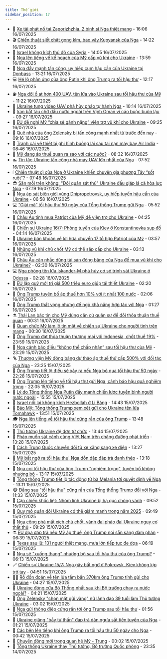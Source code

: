 ```yaml
---
title: Thế giới
sidebar_position: 17
---
```


<!-- dantri-the-gioi:START -->
- 🌋 [Xe tải phát nổ tại Zaporizhzhia, 2 binh sĩ Nga thiệt mạng](https://dantri.com.vn/the-gioi/xe-tai-phat-no-tai-zaporizhzhia-2-binh-si-nga-thiet-mang-20250716230513962.htm) - 16:06 16/07/2025
- 🎬 [Chiến thuật siết chặt gọng kìm, bao vây Kupyansk của Nga](https://dantri.com.vn/the-gioi/chien-thuat-siet-chat-gong-kim-bao-vay-kupyansk-cua-nga-20250714184355362.htm) - 14:22 16/07/2025
- 🧰 [Israel không kích thủ đô của Syria](https://dantri.com.vn/the-gioi/israel-khong-kich-thu-do-cua-syria-20250716210433597.htm) - 14:05 16/07/2025
- 🌋 [Nga lên tiếng về kế hoạch của Mỹ cấp vũ khí cho Ukraine](https://dantri.com.vn/the-gioi/nga-len-tieng-ve-ke-hoach-cua-my-cap-vu-khi-cho-ukraine-20250716180756324.htm) - 13:59 16/07/2025
- 🗽 [Nga đẩy mạnh tấn công, uy hiếp cụm hậu cần của Ukraine tại Donbass](https://dantri.com.vn/the-gioi/nga-day-manh-tan-cong-uy-hiep-cum-hau-can-cua-ukraine-tai-donbass-20250716202110485.htm) - 13:21 16/07/2025
- 💻 [Hé lộ phản ứng của ông Putin khi ông Trump ra tối hậu thư](https://dantri.com.vn/the-gioi/he-lo-phan-ung-cua-ong-putin-khi-ong-trump-ra-toi-hau-thu-20250716174812452.htm) - 12:17 16/07/2025
- ⛽️ [Nga dội ồ ạt hơn 400 UAV, tên lửa vào Ukraine sau tối hậu thư của Mỹ](https://dantri.com.vn/the-gioi/nga-doi-o-at-hon-400-uav-ten-lua-vao-ukraine-sau-toi-hau-thu-cua-my-20250716172942908.htm) - 11:22 16/07/2025
- 🤩 [Ukraine tung video UAV phá hủy pháo tự hành Nga](https://dantri.com.vn/the-gioi/ukraine-tung-video-uav-pha-huy-phao-tu-hanh-nga-20250716164703932.htm) - 10:14 16/07/2025
- 🧐 [Iran bắt tàu chở dầu nước ngoài trên Vịnh Oman vì cáo buộc buôn lậu](https://dantri.com.vn/the-gioi/iran-bat-tau-cho-dau-nuoc-ngoai-tren-vinh-oman-vi-cao-buoc-buon-lau-20250716154742952.htm) - 09:27 16/07/2025
- 🎊 [EU đề nghị Mỹ “chia sẻ gánh nặng” viện trợ vũ khí cho Ukraine](https://dantri.com.vn/the-gioi/eu-de-nghi-my-chia-se-ganh-nang-vien-tro-vu-khi-cho-ukraine-20250716162222299.htm) - 09:25 16/07/2025
- 📝 [Quê nhà của ông Zelensky bị tấn công mạnh nhất từ trước đến nay](https://dantri.com.vn/the-gioi/que-nha-cua-ong-zelensky-bi-tan-cong-manh-nhat-tu-truoc-den-nay-20250716161236573.htm) - 09:16 16/07/2025
- 🤡 [Tranh cãi về thiết bị ghi hình buồng lái sau tai nạn máy bay Air India](https://dantri.com.vn/the-gioi/tranh-cai-ve-thiet-bi-ghi-hinh-buong-lai-sau-tai-nan-may-bay-air-india-20250716141433259.htm) - 08:46 16/07/2025
- 🥷 [Mỹ đang áp thuế quan ra sao với các nước?](https://dantri.com.vn/the-gioi/my-dang-ap-thue-quan-ra-sao-voi-cac-nuoc-20250716144905841.htm) - 08:32 16/07/2025
- 🏊 [Tin tặc Ukraine tấn công nhà máy UAV lớn nhất của Nga](https://dantri.com.vn/the-gioi/tin-tac-ukraine-tan-cong-nha-may-uav-lon-nhat-cua-nga-20250716145244884.htm) - 07:52 16/07/2025
- 🕯 [Chiến thuật gì của Nga ở Ukraine khiến chuyên gia phương Tây “sốt ruột”?](https://dantri.com.vn/the-gioi/chien-thuat-gi-cua-nga-o-ukraine-khien-chuyen-gia-phuong-tay-sot-ruot-20250716123006999.htm) - 07:48 16/07/2025
- 😎 [Săn mồi trên không: &quot;Đội quân sát thủ&quot; Ukraine đấu giáp lá cà hỏa lực Nga](https://dantri.com.vn/the-gioi/san-moi-tren-khong-doi-quan-sat-thu-ukraine-dau-giap-la-ca-hoa-luc-nga-20250716141725323.htm) - 07:19 16/07/2025
- 🌈 [Nga áp sát biên giới vùng Dnipropetrovsk, uy hiếp tuyến hậu cần của Ukraine](https://dantri.com.vn/the-gioi/nga-ap-sat-bien-gioi-vung-dnipropetrovsk-uy-hiep-tuyen-hau-can-cua-ukraine-20250716114636519.htm) - 06:58 16/07/2025
- 💻 [“Giải mã” tối hậu thư 50 ngày của Tổng thống Trump gửi Nga](https://dantri.com.vn/the-gioi/giai-ma-toi-hau-thu-50-ngay-cua-tong-thong-trump-gui-nga-20250716122015846.htm) - 05:52 16/07/2025
- 🤖 [Châu Âu tính mua Patriot của Mỹ để viện trợ cho Ukraine](https://dantri.com.vn/the-gioi/chau-au-tinh-mua-patriot-cua-my-de-vien-tro-cho-ukraine-20250716112531248.htm) - 04:25 16/07/2025
- 🦏 [Chiến sự Ukraine 16/7: Phòng tuyến của Kiev ở Konstantinovka sụp đổ](https://dantri.com.vn/the-gioi/chien-su-ukraine-167-phong-tuyen-cua-kiev-o-konstantinovka-sup-do-20250716110141095.htm) - 04:14 16/07/2025
- 🌁 [Ukraine băn khoăn về lời hứa chuyển 17 tổ hợp Patriot của Mỹ](https://dantri.com.vn/the-gioi/ukraine-ban-khoan-ve-loi-hua-chuyen-17-to-hop-patriot-cua-my-20250716105346614.htm) - 03:57 16/07/2025
- 🐘 [Những vũ khí chủ chốt Mỹ có thể sắp cấp cho Ukraine](https://dantri.com.vn/the-gioi/nhung-vu-khi-chu-chot-my-co-the-sap-cap-cho-ukraine-20250716101044170.htm) - 03:13 16/07/2025
- 🥷 [Châu Âu cân nhắc dùng tài sản đóng băng của Nga để mua vũ khí cho Ukraine?](https://dantri.com.vn/the-gioi/chau-au-can-nhac-dung-tai-san-dong-bang-cua-nga-de-mua-vu-khi-cho-ukraine-20250716092305907.htm) - 02:30 16/07/2025
- 💻 [Nga phóng tên lửa Iskander-M phá hủy cơ sở trinh sát Ukraine ở Odessa](https://dantri.com.vn/the-gioi/nga-phong-ten-lua-iskander-m-pha-huy-co-so-trinh-sat-ukraine-o-odessa-20250716092840692.htm) - 02:28 16/07/2025
- 🎡 [EU lập quỹ mới trị giá 500 triệu euro giúp tái thiết Ukraine](https://dantri.com.vn/the-gioi/eu-lap-quy-moi-tri-gia-500-trieu-euro-giup-tai-thiet-ukraine-20250716092044227.htm) - 02:20 16/07/2025
- 🧰 [Ông Trump tuyên bố áp thuế hơn 10% với ít nhất 100 nước](https://dantri.com.vn/the-gioi/ong-trump-tuyen-bo-ap-thue-hon-10-voi-it-nhat-100-nuoc-20250716085724081.htm) - 02:06 16/07/2025
- 🥸 [Ông Trump thất vọng nhưng để ngỏ khả năng hợp tác với Nga](https://dantri.com.vn/the-gioi/ong-trump-that-vong-nhung-de-ngo-kha-nang-hop-tac-voi-nga-20250716081535639.htm) - 01:27 16/07/2025
- ⚗️ [Thái Lan bác tin cho Mỹ dùng căn cứ quân sự để đổi thỏa thuận thuế quan](https://dantri.com.vn/the-gioi/thai-lan-bac-tin-cho-my-dung-can-cu-quan-su-de-doi-thoa-thuan-thue-quan-20250716072439065.htm) - 00:31 16/07/2025
- 🌮 [Quan chức Mỹ làm lộ tin mật về chiến sự Ukraine cho người tình trên mạng](https://dantri.com.vn/the-gioi/quan-chuc-my-lam-lo-tin-mat-ve-chien-su-ukraine-cho-nguoi-tinh-tren-mang-20250716072229189.htm) - 00:30 16/07/2025
- 🎃 [Ông Trump đạt thỏa thuận thương mại với Indonesia, chốt thuế 19%](https://dantri.com.vn/the-gioi/ong-trump-dat-thoa-thuan-thuong-mai-voi-indonesia-chot-thue-19-20250716065422202.htm) - 23:59 15/07/2025
- 💫 [Nga cảnh báo điều “không thể chấp nhận” sau tối hậu thư của Mỹ](https://dantri.com.vn/the-gioi/nga-canh-bao-dieu-khong-the-chap-nhan-sau-toi-hau-thu-cua-my-20250716061914842.htm) - 23:29 15/07/2025
- 🪜 [Thượng viện Mỹ đóng băng dự thảo áp thuế thứ cấp 500% với đối tác của Nga](https://dantri.com.vn/the-gioi/thuong-vien-my-dong-bang-du-thao-ap-thue-thu-cap-500-voi-doi-tac-cua-nga-20250716055242513.htm) - 23:25 15/07/2025
- 🌋 [Ông Trump tiết lộ điều sẽ xảy ra nếu Nga bỏ qua tối hậu thư 50 ngày](https://dantri.com.vn/the-gioi/ong-trump-tiet-lo-dieu-se-xay-ra-neu-nga-bo-qua-toi-hau-thu-50-ngay-20250716051228448.htm) - 22:28 15/07/2025
- 🦏 [Ông Trump lên tiếng về tối hậu thư gửi Nga, cảnh báo hậu quả nghiêm trọng](https://dantri.com.vn/the-gioi/ong-trump-len-tieng-ve-toi-hau-thu-gui-nga-canh-bao-hau-qua-nghiem-trong-20250716013227415.htm) - 22:05 15/07/2025
- 👀 [Lý do Tổng thống Nga Putin đẩy mạnh chiến lược tuyển binh người nước ngoài](https://dantri.com.vn/the-gioi/ly-do-tong-thong-nga-putin-day-manh-chien-luoc-tuyen-binh-nguoi-nuoc-ngoai-20250715091704613.htm) - 15:55 15/07/2025
- 🧰 [Israel nối lại không kích Hezbollah ở Li Băng](https://dantri.com.vn/the-gioi/israel-noi-lai-khong-kich-hezbollah-o-li-bang-20250715211646984.htm) - 14:43 15/07/2025
- 🚀 [Báo Mỹ: Tổng thống Trump xem xét gửi cho Ukraine tên lửa Tomahawk](https://dantri.com.vn/the-gioi/bao-my-tong-thong-trump-xem-xet-gui-cho-ukraine-ten-lua-tomahawk-20250715131527002.htm) - 13:51 15/07/2025
- 🎓 [Nga lên tiếng về tối hậu thư cứng rắn của ông Trump](https://dantri.com.vn/the-gioi/nga-len-tieng-ve-toi-hau-thu-cung-ran-cua-ong-trump-20250715173204030.htm) - 13:48 15/07/2025
- 🥸 [Thủ tướng Ukraine đệ đơn từ chức](https://dantri.com.vn/the-gioi/thu-tuong-ukraine-de-don-tu-chuc-20250715204315456.htm) - 13:44 15/07/2025
- 🦅 [Pháp muốn sát cánh cùng Việt Nam trên chặng đường phát triển](https://dantri.com.vn/the-gioi/phap-muon-sat-canh-cung-viet-nam-tren-chang-duong-phat-trien-20250715130235031.htm) - 13:28 15/07/2025
- 🤭 [Cách Trung Quốc chuyển đổi từ xe xăng sang xe điện](https://dantri.com.vn/the-gioi/cach-trung-quoc-chuyen-doi-tu-xe-xang-sang-xe-dien-20250715152700187.htm) - 13:27 15/07/2025
- 🤖 [Mỹ bất ngờ ra tối hậu thư, Nga dồn dập đáp trả đanh thép](https://dantri.com.vn/the-gioi/my-bat-ngo-ra-toi-hau-thu-nga-don-dap-dap-tra-danh-thep-20250715190336695.htm) - 13:18 15/07/2025
- 🐲 [Nga coi tối hậu thư của ông Trump &quot;nghiêm trọng&quot;, tuyên bố không nhượng bộ](https://dantri.com.vn/the-gioi/nga-coi-toi-hau-thu-cua-ong-trump-nghiem-trong-tuyen-bo-khong-nhuong-bo-20250715192820744.htm) - 13:17 15/07/2025
- 🫣 [Tổng thống Trump tiết lộ tác động từ bà Melania tới quyết định về Nga](https://dantri.com.vn/the-gioi/tong-thong-trump-tiet-lo-tac-dong-tu-ba-melania-toi-quyet-dinh-ve-nga-20250715120154406.htm) - 13:11 15/07/2025
- 🐵 [Đằng sau &quot;tối hậu thư&quot; cứng rắn của Tổng thống Trump đối với Nga](https://dantri.com.vn/the-gioi/dang-sau-toi-hau-thu-cung-ran-cua-tong-thong-trump-doi-voi-nga-20250715110942692.htm) - 11:33 15/07/2025
- 🫶 [Cận chiến khốc liệt: Nhóm lính Ukraine bị hạ gục chóng vánh](https://dantri.com.vn/the-gioi/can-chien-khoc-liet-nhom-linh-ukraine-bi-ha-guc-chong-vanh-20250715123405301.htm) - 09:52 15/07/2025
- 💃 [Quy mô quân đội Ukraine có thể giảm mạnh trong năm 2025](https://dantri.com.vn/the-gioi/quy-mo-quan-doi-ukraine-co-the-giam-manh-trong-nam-2025-20250715135337531.htm) - 09:49 15/07/2025
- 💫 [Nga công phá mắt xích chủ chốt, vành đai pháo đài Ukraine nguy cơ thất thủ](https://dantri.com.vn/the-gioi/nga-cong-pha-mat-xich-chu-chot-vanh-dai-phao-dai-ukraine-nguy-co-that-thu-20250715125748202.htm) - 09:29 15/07/2025
- ⚗️ [EU dọa đáp trả nếu Mỹ áp thuế, ông Trump nói sẵn sàng đàm phán](https://dantri.com.vn/the-gioi/eu-doa-dap-tra-neu-my-ap-thue-ong-trump-noi-san-sang-dam-phan-20250715133914845.htm) - 06:39 15/07/2025
- 🥷 [Texas sau lũ: 131 người thiệt mạng, mưa lớn tiếp tục đe dọa](https://dantri.com.vn/the-gioi/texas-sau-lu-131-nguoi-thiet-mang-mua-lon-tiep-tuc-de-doa-20250715131912407.htm) - 06:19 15/07/2025
- 🥸 [Nga sẽ &quot;xuống thang&quot; nhượng bộ sau tối hậu thư của ông Trump?](https://dantri.com.vn/the-gioi/nga-se-xuong-thang-nhuong-bo-sau-toi-hau-thu-cua-ong-trump-20250715115144019.htm) - 06:13 15/07/2025
- 🪄 [Chiến sự Ukraine 15/7: Nga gây bất ngờ ở Pokrovsk, Kiev không kịp trở tay](https://dantri.com.vn/the-gioi/chien-su-ukraine-157-nga-gay-bat-ngo-o-pokrovsk-kiev-khong-kip-tro-tay-20250715112518881.htm) - 04:51 15/07/2025
- 🧑‍💻 [Rộ đồn đoán về tên lửa tầm bắn 370km ông Trump tính gửi cho Ukraine](https://dantri.com.vn/the-gioi/ro-don-doan-ve-ten-lua-tam-ban-370km-ong-trump-tinh-gui-cho-ukraine-20250715101547700.htm) - 04:27 15/07/2025
- 🤭 [Ukraine đóng cửa Bộ Thống nhất sau khi Bộ trưởng chạy ra nước ngoài?](https://dantri.com.vn/the-gioi/ukraine-dong-cua-bo-thong-nhat-sau-khi-bo-truong-chay-ra-nuoc-ngoai-20250715101932731.htm) - 04:21 15/07/2025
- 🗽 [Ông Zelensky &quot;chọn mặt gửi vàng&quot; nữ lãnh đạo 39 tuổi làm Thủ tướng Ukraine](https://dantri.com.vn/the-gioi/ong-zelensky-chon-mat-gui-vang-nu-lanh-dao-39-tuoi-lam-thu-tuong-ukraine-20250715095117400.htm) - 03:02 15/07/2025
- 🤖 [Nga gửi thông điệp cứng rắn tới ông Trump sau tối hậu thư](https://dantri.com.vn/the-gioi/nga-gui-thong-diep-cung-ran-toi-ong-trump-sau-toi-hau-thu-20250715081004909.htm) - 01:56 15/07/2025
- 🌈 [Ukraine giăng &quot;bẫy tử thần&quot; đáp trả dàn ngựa sắt tiền tuyến của Nga](https://dantri.com.vn/the-gioi/ukraine-giang-bay-tu-than-dap-tra-dan-ngua-sat-tien-tuyen-cua-nga-20250715081347766.htm) - 01:21 15/07/2025
- 🤩 [Các bên lên tiếng khi ông Trump ra tối hậu thư 50 ngày cho Nga](https://dantri.com.vn/the-gioi/cac-ben-len-tieng-khi-ong-trump-ra-toi-hau-thu-50-ngay-cho-nga-20250715071437178.htm) - 00:42 15/07/2025
- 🤗 [Chuyển động mới trong quan hệ Mỹ - Trung](https://dantri.com.vn/the-gioi/chuyen-dong-moi-trong-quan-he-my-trung-20250715065704073.htm) - 00:02 15/07/2025
- 🙉 [Tổng thống Ukraine thay Thủ tướng, Bộ trưởng Quốc phòng](https://dantri.com.vn/the-gioi/tong-thong-ukraine-thay-thu-tuong-bo-truong-quoc-phong-20250715062456143.htm) - 23:35 14/07/2025<!-- dantri-the-gioi:END -->
